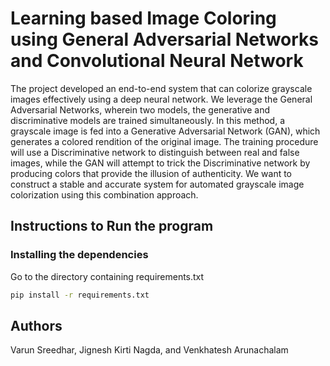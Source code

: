 # Learning based Image Coloring using General Adversarial Networks and Convolutional Neural Network
The project developed an end-to-end system that can colorize grayscale images effectively using a deep neural network. We leverage the General Adversarial Networks, wherein two models, the generative and discriminative models are trained simultaneously. In this method, a grayscale image is fed into a Generative Adversarial Network (GAN), which generates a colored rendition of the original image. The training procedure will use a Discriminative network to distinguish between real and false images, while the GAN will attempt to trick the Discriminative network by producing colors that provide the illusion of authenticity. We want to construct a stable and accurate system for automated grayscale image colorization using this combination approach.


## Instructions to Run the program
### Installing the dependencies
Go to the directory containing requirements.txt 
```bash
pip install -r requirements.txt
```

## Authors
Varun Sreedhar, Jignesh Kirti Nagda, and Venkhatesh Arunachalam

